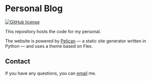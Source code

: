 # Personal Blog

[![GitHub license](https://img.shields.io/badge/license-MIT-blue.svg)](https://raw.githubusercontent.com/StartBootstrap/startbootstrap-resume/master/LICENSE)

This repository hosts the code for my personal.

The website is powered by [Pelican](http://getpelican.com/) — a static site generator written in Python — and uses a theme based on Flex.

## Contact

If you have any questions, you can [email](mailto:0xpotchgen.ui@gmail.com) me.

